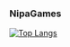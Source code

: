 ### NipaGames

[![Top Langs](https://github-readme-stats.vercel.app/api/top-langs/?username=NipaGames&exclude_repo=sdl-game&layout=compact)](https://github.com/anuraghazra/github-readme-stats)
